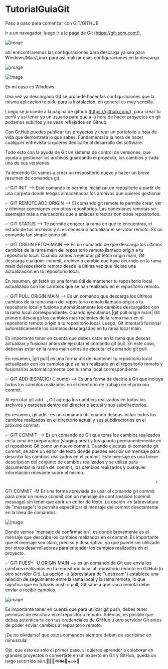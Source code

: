 # TutorialGuiaGit

Paso a paso para comenzar con GIT/GITHUB

Ir a un navegador, luego ir a la page de Git (https://git-scm.com/),



![image](https://user-images.githubusercontent.com/125577159/220125061-fafd1503-ec49-426e-a5cf-cd708c1ee579.png)



ahi enncontraremos las configuraciones para descarga ya sea para Windows/Mac/Linux para asi realizar esas configuraciones en la descarga.

![image](https://user-images.githubusercontent.com/125577159/220125402-316026b3-a5eb-4328-be03-b36c5f22d9ab.png)



![image](https://user-images.githubusercontent.com/125577159/220125466-9def643e-adc6-4178-97a9-c2c135676918.png)


En mi caso es Windows.

Una vez ya descargado Git se procede hacer las configuraciones que la misma aplicacion te pide para la instalacion, en general es muy sencilla.

Luego se procede a la pagina de github  (https://github.com/), para crear tu perfil y asi tener ya un usuario para que a la hora de hacer proyectos en git podamos subirlos y se vean reflejados en Github.

Con GitHub puedes publicar tus proyectos y crear un portafolio u hoja de vida que demostrará lo que sabes. Fundamental a la hora de hacer cualquier entrevista si quieres dedicarte al desarrollo del software.

Todo esto con la ayuda de Git un sistema de control de versiones, que ayuda a gestionar los archivos guardando el proyecto, los cambios y cada una de sus versiones.

Ya teniendo Git vamos a crear un respositorio nuevo y hacer un breve resumen de comandos git.

✅ GIT INIT --> Este comando te permite inicializar un repositorio a partir de una carpeta donde tengas almacenados los archivos que quieres gestionar.

✅ GIT REMOTE ADD ORIGIN --> El comando git remote te permite crear, ver y eliminar conexiones con otros repositorios. Las conexiones remotas se asemejan más a marcadores que a enlaces directos con otros repositorios.

✅ GIT STATUS --> Te permite conocer la rama en que te encuentras, el estado de tus archivos y si es necesario actualizar el servidor remoto. Es un comando tan simple como útil.

✅ GIT ORIGIN FETCH MAIN --> Es un comando de que descarga los últimos cambios de la rama main del repositorio remoto llamado origin a tu repositorio local.
Cuando vamos a ejecutar git fetch origin main, Git descarga cualquier commit, archivo o cambio que haya ocurrido en la rama main del repositorio remoto desde la última vez que hiciste una actualización en tu repositorio local.

En resumen, git fetch es una forma útil de mantener tu repositorio local actualizado con los cambios que se han realizado en el repositorio remoto.

✅ GIT PULL ORIGIN MAIN --> Es un comando que descarga los últimos cambios de la rama main del repositorio remoto llamado origin a tu repositorio local y fusiona automáticamente los cambios descargados con la rama local correspondiente.
Cuando ejecutamos |git pull origin main|  Git primero descarga los cambios más recientes de la rama main en el repositorio remoto origin a tu repositorio local. Luego, Git intentará fusionar automáticamente los cambios descargados en tu rama local main.

Es importante tener en cuenta que debes estar en la rama que deseas actualizar y fusionar antes de ejecutar el comando git pull. En este caso, deberías estar en la rama main antes de ejecutar el comando git pull.

En resumen, |git pull| es una forma útil de mantener tu repositorio local actualizado con los cambios que se han realizado en el repositorio remoto y fusionarlos automáticamente con tu rama local correspondiente.

✅ GIT ADD (ESPACIO) (. punto) -->  Es una forma de decirle a Git que incluya todos los cambios realizados en el directorio de trabajo en el próximo commit.

Al ejecutar git add . , Git agrega los cambios realizados en todos los archivos y carpetas dentro del directorio actual y sus subdirectorios.

En resumen, git add . es un comando útil cuando deseas incluir todos los cambios realizados en el directorio actual y sus subdirectorios en el próximo commit.

✅ GIT COMMIT --> Es un comando de Git que toma los cambios realizados en la zona de preparación (staging area) y los guarda permanentemente en el repositorio Git como un nuevo commit.
Cuando ejecutas el comando git commit, se abre un editor de texto donde puedes escribir un mensaje para describir los cambios realizados en el commit. Este mensaje es una breve descripción del conjunto de cambios realizados y se utiliza para documentar la razón del commit, los cambios realizados y cualquier información relevante sobre el mismo.

                                                                       ⬇

GTI COMMIT -M Es una forma abreviada de usar el comando git commit para crear un nuevo commit con un mensaje de confirmación (commit message) sin tener que abrir un editor de texto. La opción -m (abreviatura de "message") le permite especificar el mensaje del commit directamente en la línea de comandos.


![image](https://user-images.githubusercontent.com/125577159/220134625-b4a199d5-67bb-46f7-8252-25598c7546dd.png)

Donde vemos ´mensaje de confirmacion´, es donde brevemente es el mensaje que describe los cambios realizados en el commit. Es importante que el mensaje sea claro, preciso y descriptivo, ya que puede ser utilizado por otros desarrolladores para entender los cambios realizados en el proyecto.


✅ GIT PUESH -U ORIGIN MAIN --> es un comando de Git que envía los cambios realizados en tu repositorio local al repositorio remoto en GitHub (u otro servidor Git). La opción -u (abreviatura de "upstream") establece una relación de seguimiento entre la rama local y la rama remota, lo que significa que en futuros push o pull, Git sabe a qué rama remota debe enviar o recibir cambios.

![image](https://user-images.githubusercontent.com/125577159/220134872-c0a91732-558e-4ef1-8c63-3876a8b5c722.png)

Es importante tener en cuenta que para utilizar git push, debes tener permisos de escritura en el repositorio remoto. Además, es posible que debas autenticarte con tus credenciales de GitHub u otro servidor Git antes de poder enviar cambios al repositorio remoto.


¡De no olvidarse! que estos comandos siempre deben de escribirse en minuscula!


Ojo, que esto es solo el primer paso, si quieres aprender a colaborar en grandes proyectos o convertirte en un experto en Git y GitHub, queda un largo recorrido aún.🧍🏻‍♂️🚲🏍🚗🏎✈🚀
